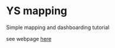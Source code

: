 # YS mapping

Simple mapping and dashboarding tutorial

see webpage [here](k-maciejewski.github.io/ys_mapping)
